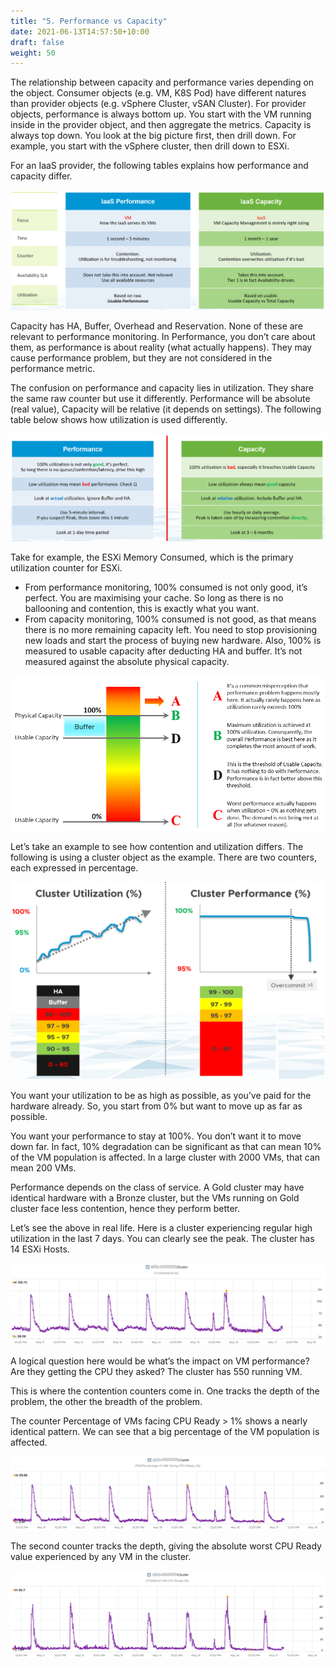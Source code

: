 ```yaml
---
title: "5. Performance vs Capacity"
date: 2021-06-13T14:57:50+10:00
draft: false
weight: 50
---
```


The relationship between capacity and performance varies depending on the object. Consumer objects (e.g. VM, K8S Pod) have different natures than provider objects (e.g. vSphere Cluster, vSAN Cluster). For provider objects, performance is always bottom up. You start with the VM running inside in the provider object, and then aggregate the metrics. Capacity is always top down. You look at the big picture first, then drill down. For example, you start with the vSphere cluster, then drill down to ESXi.

For an IaaS provider, the following tables explains how performance and capacity differ.

![IaaS performance to Capacity table](1.2.5-fig-1.png)

Capacity has HA, Buffer, Overhead and Reservation. None of these are relevant to performance monitoring. In Performance, you don’t care about them, as performance is about reality (what actually happens). They may cause performance problem, but they are not considered in the performance metric.

The confusion on performance and capacity lies in utilization. They share the same raw counter but use it differently. Performance will be absolute (real value), Capacity will be relative (it depends on settings). The following table below shows how utilization is used differently.

![performance and capacity breakdown](1.2.5-fig-2.png)

Take for example, the ESXi Memory Consumed, which is the primary utilization counter for ESXi.

- From performance monitoring, 100% consumed is not only good, it’s perfect. You are maximising your cache. So long as there is no ballooning and contention, this is exactly what you want.
- From capacity monitoring, 100% consumed is not good, as that means there is no more remaining capacity left. You need to stop provisioning new loads and start the process of buying new hardware. Also, 100% is measured to usable capacity after deducting HA and buffer. It’s not measured against the absolute physical capacity.

![performance overlay with capacity](1.2.5-fig-3.png)

Let’s take an example to see how contention and utilization differs. The following is using a cluster object as the example. There are two counters, each expressed in percentage.

![cluster util vs cluster perf](1.2.5-fig-4.png)

You want your utilization to be as high as possible, as you’ve paid for the hardware already. So, you start from 0% but want to move up as far as possible.

You want your performance to stay at 100%. You don’t want it to move down far. In fact, 10% degradation can be significant as that can mean 10% of the VM population is affected. In a large cluster with 2000 VMs, that can mean 200 VMs.

Performance depends on the class of service. A Gold cluster may have identical hardware with a Bronze cluster, but the VMs running on Gold cluster face less contention, hence they perform better.

Let’s see the above in real life. Here is a cluster experiencing regular high utilization in the last 7 days. You can clearly see the peak. The cluster has 14 ESXi Hosts.

![Cluster CPU demand example](1.2.5-fig-5.png)

A logical question here would be what’s the impact on VM performance? Are they getting the CPU they asked? The cluster has 550 running VM.

This is where the contention counters come in. One tracks the depth of the problem, the other the breadth of the problem.

The counter Percentage of VMs facing CPU Ready > 1% shows a nearly identical pattern. We can see that a big percentage of the VM population is affected.

![Cluster CPU Ready % example](1.2.5-fig-6.png)

The second counter tracks the depth, giving the absolute worst CPU Ready value experienced by any VM in the cluster.

![Cluster CPU Ready % example](1.2.5-fig-7.png)